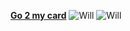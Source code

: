 [**Go 2 my card**](https://incurablecurse2.carrd.co)
![Will](https://media.tenor.com/BSLiuAjfmIIAAAAM/will-graham-hugh-dancy.gif)
![Will](https://media.tenor.com/BSLiuAjfmIIAAAAM/will-graham-hugh-dancy.gif)

